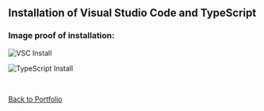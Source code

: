 ## Installation of Visual Studio Code and TypeScript

### **Image proof of installation:**

![VSC Install](/images/hello_world.PNG)

![TypeScript Install](/images/installed_typescript_and_vsc.PNG)

<br>

[Back to Portfolio](https://rmmaster.github.io/udel.github.io/)
